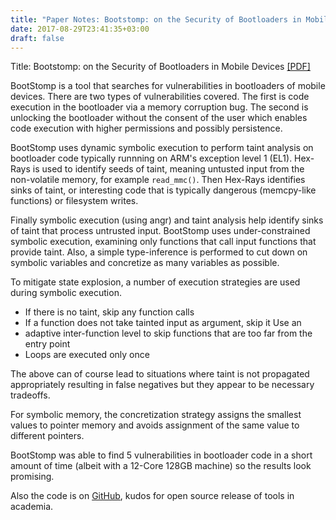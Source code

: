 ```yaml
---
title: "Paper Notes: Bootstomp: on the Security of Bootloaders in Mobile Devices"
date: 2017-08-29T23:41:35+03:00
draft: false
---
```


Title: Bootstomp: on the Security of Bootloaders in Mobile Devices [[PDF]](../../papers/bootstomp.pdf)

BootStomp is a tool that searches for vulnerabilities in bootloaders of mobile
devices. There are two types of vulnerabilities covered.  The first is code
execution in the bootloader via a memory corruption bug. The second is
unlocking the bootloader without the consent of the user which enables code
execution with higher permissions and possibly persistence.

BootStomp uses dynamic symbolic execution to perform taint analysis on
bootloader code typically runnning on ARM's exception level 1 (EL1). Hex-Rays
is used to identify seeds of taint, meaning untusted input from the
non-volatile memory, for example `read_mmc()`. Then Hex-Rays identifies sinks
of taint, or interesting code that is typically dangerous (memcpy-like
functions) or filesystem writes.

Finally symbolic execution (using angr) and taint analysis help identify sinks
of taint that process untrusted input.  BootStomp uses under-constrained
symbolic execution, examining only functions that call input functions that
provide taint. Also, a simple type-inference is performed to cut down on
symbolic variables and concretize as many variables as possible.

To mitigate state explosion, a number of execution strategies are used during symbolic execution.

* If there is no taint, skip any function calls
* If a function does not take tainted input as argument, skip it Use an
* adaptive inter-function level to skip functions that are too far from the
  entry point
* Loops are executed only once

The above can of course lead to situations where taint is not propagated appropriately resulting in false negatives but they appear to be necessary tradeoffs.

For symbolic memory, the concretization strategy assigns the smallest values to pointer memory and avoids assignment of the same value to different pointers.

BootStomp was able to find 5 vulnerabilities in bootloader code in a short amount of time (albeit with a 12-Core 128GB machine) so the results look promising.

Also the code is on [GitHub](https://github.com/ucsb-seclab/BootStomp), kudos for open source release of tools in academia.
